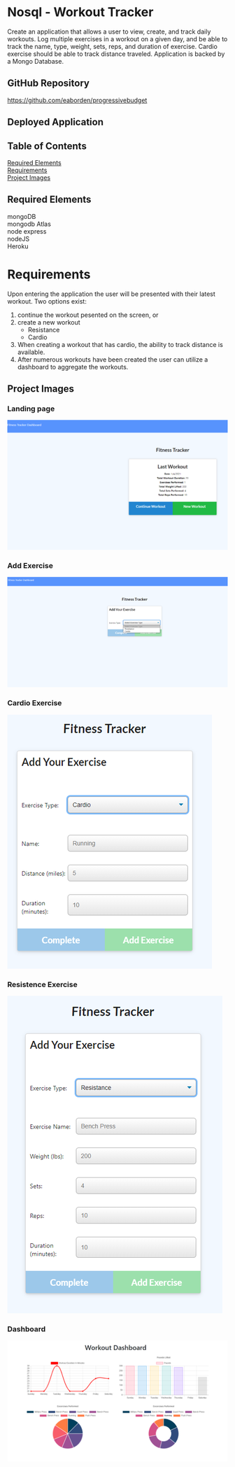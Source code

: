 # Nosql - Workout Tracker

Create an application that allows a user to view, create, and track daily workouts.  Log multiple exercises in a workout on a given day, and be able to track the name, type, weight, sets, reps, and duration of exercise. Cardio exercise should be able to track distance traveled.  Application is backed by a Mongo Database.

## GitHub Repository

https://github.com/eaborden/progressivebudget

## Deployed Application



## Table of Contents
[Required Elements](#required-elements) \
[Requirements](#requirements) \
[Project Images](#project-images)

## Required Elements
mongoDB\
mongodb Atlas\
node express\
nodeJS\
Heroku

# Requirements

Upon entering the application the user will be presented with their latest workout.  Two options exist:
1. continue the workout pesented on the screen, or
2. create a new workout
    * Resistance
    * Cardio
3. When creating a workout that has cardio, the ability to track distance is available.
4. After numerous workouts have been created the user can utilize a dashboard to aggregate the workouts.

## Project Images

###  Landing page

![Landing Screen](https://github.com/eaborden/workout-tracker/blob/master/public/images/landingscreen.PNG?raw=true)

### Add Exercise

![Add Exercise](https://github.com/eaborden/workout-tracker/blob/master/public/images/addExercise.PNG?raw=true)

### Cardio Exercise

![Cardio Exercise](https://github.com/eaborden/workout-tracker/blob/master/public/images/Cardio.PNG?raw=true)

### Resistence Exercise

![Resistance Exercise](https://github.com/eaborden/workout-tracker/blob/master/public/images/Resistance.PNG?raw=true)

### Dashboard

![Dashboard](https://github.com/eaborden/workout-tracker/blob/master/public/images/dashboard.PNG?raw=true)
